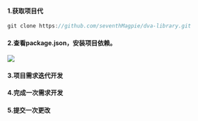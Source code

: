 #### 1.获取项目代

```c#
git clone https://github.com/seventhMagpie/dva-library.git
```

#### 2.查看package.json，安装项目依赖。

![](./package-1.jpg)
#### 3.项目需求迭代开发

#### 4.完成一次需求开发

#### 5.提交一次更改
